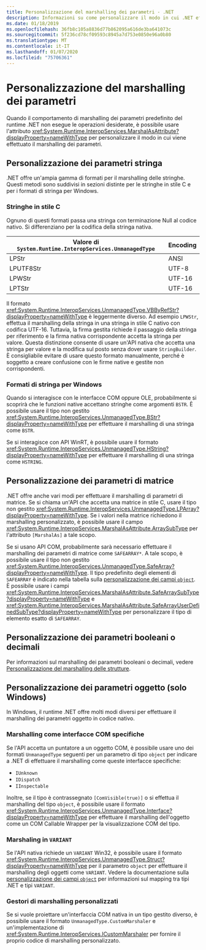 ```yaml
---
title: Personalizzazione del marshalling dei parametri - .NET
description: Informazioni su come personalizzare il modo in cui .NET effettua il marshalling dei parametri in una rappresentazione nativa.
ms.date: 01/18/2019
ms.openlocfilehash: 36fb8c105a8836d77b862095a616de3ba641073c
ms.sourcegitcommit: 5f236cd78cf09593c8945a7d753e0850e96a0b80
ms.translationtype: MT
ms.contentlocale: it-IT
ms.lasthandoff: 01/07/2020
ms.locfileid: "75706361"
---
```

# <a name="customizing-parameter-marshaling"></a>Personalizzazione del marshalling dei parametri

Quando il comportamento di marshalling dei parametri predefinito del runtime .NET non esegue le operazioni desiderate, è possibile usare l'attributo <xref:System.Runtime.InteropServices.MarshalAsAttribute?displayProperty=nameWithType> per personalizzare il modo in cui viene effettuato il marshalling dei parametri.

## <a name="customizing-string-parameters"></a>Personalizzazione dei parametri stringa

.NET offre un'ampia gamma di formati per il marshalling delle stringhe. Questi metodi sono suddivisi in sezioni distinte per le stringhe in stile C e per i formati di stringa per Windows.

### <a name="c-style-strings"></a>Stringhe in stile C

Ognuno di questi formati passa una stringa con terminazione Null al codice nativo. Si differenziano per la codifica della stringa nativa.

| Valore di `System.Runtime.InteropServices.UnmanagedType` | Encoding |
|------------------------------------------------------|----------|
| LPStr | ANSI |
| LPUTF8Str | UTF-8 | 
| LPWStr | UTF-16 |
| LPTStr | UTF-16 |

Il formato <xref:System.Runtime.InteropServices.UnmanagedType.VBByRefStr?displayProperty=nameWithType> è leggermente diverso. Ad esempio `LPWStr`, effettua il marshalling della stringa in una stringa in stile C nativo con codifica UTF-16. Tuttavia, la firma gestita richiede il passaggio della stringa per riferimento e la firma nativa corrispondente accetta la stringa per valore. Questa distinzione consente di usare un'API nativa che accetta una stringa per valore e la modifica sul posto senza dover usare `StringBuilder`. È consigliabile evitare di usare questo formato manualmente, perché è soggetto a creare confusione con le firme native e gestite non corrispondenti.

### <a name="windows-centric-string-formats"></a>Formati di stringa per Windows

Quando si interagisce con le interfacce COM oppure OLE, probabilmente si scoprirà che le funzioni native accettano stringhe come argomenti `BSTR`. È possibile usare il tipo non gestito <xref:System.Runtime.InteropServices.UnmanagedType.BStr?displayProperty=nameWithType> per effettuare il marshalling di una stringa come `BSTR`.

Se si interagisce con API WinRT, è possibile usare il formato <xref:System.Runtime.InteropServices.UnmanagedType.HString?displayProperty=nameWithType> per effettuare il marshalling di una stringa come `HSTRING`.

## <a name="customizing-array-parameters"></a>Personalizzazione dei parametri di matrice

.NET offre anche vari modi per effettuare il marshalling di parametri di matrice. Se si chiama un'API che accetta una matrice in stile C, usare il tipo non gestito <xref:System.Runtime.InteropServices.UnmanagedType.LPArray?displayProperty=nameWithType>. Se i valori nella matrice richiedono il marshalling personalizzato, è possibile usare il campo <xref:System.Runtime.InteropServices.MarshalAsAttribute.ArraySubType> per l'attributo `[MarshalAs]` a tale scopo.

Se si usano API COM, probabilmente sarà necessario effettuare il marshalling dei parametri di matrice come `SAFEARRAY*`. A tale scopo, è possibile usare il tipo non gestito <xref:System.Runtime.InteropServices.UnmanagedType.SafeArray?displayProperty=nameWithType>. Il tipo predefinito degli elementi di `SAFEARRAY` è indicato nella tabella sulla [personalizzazione dei campi `object`](./customize-struct-marshaling.md#marshaling-systemobjects). È possibile usare i campi <xref:System.Runtime.InteropServices.MarshalAsAttribute.SafeArraySubType?displayProperty=nameWithType> e <xref:System.Runtime.InteropServices.MarshalAsAttribute.SafeArrayUserDefinedSubType?displayProperty=nameWithType> per personalizzare il tipo di elemento esatto di `SAFEARRAY`.

## <a name="customizing-boolean-or-decimal-parameters"></a>Personalizzazione dei parametri booleani o decimali

Per informazioni sul marshalling dei parametri booleani o decimali, vedere [Personalizzazione del marshalling delle strutture](customize-struct-marshaling.md).

## <a name="customizing-object-parameters-windows-only"></a>Personalizzazione dei parametri oggetto (solo Windows)

In Windows, il runtime .NET offre molti modi diversi per effettuare il marshalling dei parametri oggetto in codice nativo.

### <a name="marshaling-as-specific-com-interfaces"></a>Marshalling come interfacce COM specifiche

Se l'API accetta un puntatore a un oggetto COM, è possibile usare uno dei formati `UnmanagedType` seguenti per un parametro di tipo `object` per indicare a .NET di effettuare il marshalling come queste interfacce specifiche:

- `IUnknown`
- `IDispatch`
- `IInspectable`

Inoltre, se il tipo è contrassegnato `[ComVisible(true)]` o si effettua il marshalling del tipo `object`, è possibile usare il formato <xref:System.Runtime.InteropServices.UnmanagedType.Interface?displayProperty=nameWithType> per effettuare il marshalling dell'oggetto come un COM Callable Wrapper per la visualizzazione COM del tipo.

### <a name="marshaling-to-a-variant"></a>Marshaling in `VARIANT`

Se l'API nativa richiede un `VARIANT` Win32, è possibile usare il formato <xref:System.Runtime.InteropServices.UnmanagedType.Struct?displayProperty=nameWithType> per il parametro `object` per effettuare il marshalling degli oggetti come `VARIANT`. Vedere la documentazione sulla [personalizzazione dei campi `object`](customize-struct-marshaling.md#marshaling-systemobjects) per informazioni sul mapping tra tipi .NET e tipi `VARIANT`.

### <a name="custom-marshalers"></a>Gestori di marshalling personalizzati

Se si vuole proiettare un'interfaccia COM nativa in un tipo gestito diverso, è possibile usare il formato `UnmanagedType.CustomMarshaler` e un'implementazione di <xref:System.Runtime.InteropServices.ICustomMarshaler> per fornire il proprio codice di marshalling personalizzato.
